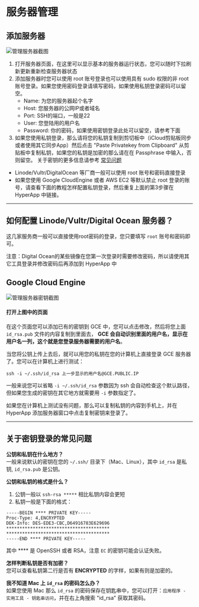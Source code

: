 # 服务器管理

## 添加服务器

![管理服务器截图](https://github.com/waylybaye/HyperApp-Guide/raw/master/images/manage-server.png "添加服务器")

1. 打开服务器页面，在这里可以显示基本的服务器运行状态，您可以随时下拉刷新更新重新检查服务器状态
2. 添加服务器时您可以使用 root 账号登录也可以使用具有 sudo 权限的非 root 账号登录。如果您使用密码登录请填写密码，如果使用私钥登录密码可以留空。
    * Name: 为您的服务器起个名字
    * Host: 您服务器的公网IP或者域名
    * Port: SSH的端口，一般是22
    * User: 您登陆用的用户名
    * Password: 你的密码，如果使用密钥登录此处可以留空，请参考下面
3. 如果您使用私钥登录，那么请将您的私钥复制到剪切板中（iCloud剪贴板同步或者使用其它同步App）然后点击 "Paste Privatekey from Clipboard" 从剪贴板中复制私钥，如果您的私钥是加密的那么请在在 Passphrase 中输入，否则留空。 关于密钥的更多信息请参考 [常见问题](#常见问题)

* Linode/Vultr/DigitalOcean 等厂商一般可以使用 root 账号和密码直接登录
* 如果您使用 Google CloudEngine 或者 AWS EC2 等默认禁止 root 登录的账号，请查看下面的教程怎样配置私钥登录，然后重复上面的第3步骤在 HyperApp 中链接。


---


## 如何配置 Linode/Vultr/Digital Ocean 服务器？

这几家服务商一般可以直接使用root密码的登录，您只要填写 `root` 账号和密码即可。

注意：Digital Ocean的某些镜像在您第一次登录时需要修改密码，所以请使用其它工具登录并修改密码后再添加到 HyperApp 中



## Google Cloud Engine

<!--*注：这篇文档只讲述如何链接到 GCE 而不会讲述如何创建 GCE 账号并且创建服务器。*-->

![管理服务器密钥截图](https://github.com/waylybaye/HyperApp-Guide/raw/master/images/gce-keys.png "管理服务器密钥")


#### 打开上图中的页面

在这个页面您可以添加已有的密钥到 GCE 中，您可以点击修改，然后将您上面 `id_rsa.pub` 文件的内容复制到里面去， **GCE 会自动识别里面的用户名，显示在用户名一列，这个就是您登录服务器需要的用户名**。


当您将公钥上传上去后，就可以用您的私钥在您的计算机上直接登录 GCE 服务器了。您可以在计算机上进行测试：


`ssh -i ~/.ssh/id_rsa 上一步显示的用户名@GCE.PUBLIC.IP`

一般来说您可以省略 `-i ~/.ssh/id_rsa` 参数因为 ssh 会自动检查这个默认路径，但如果您生成的密钥在其它地方就需要用 `-i` 参数指定了。


如果您在计算机上测试没有问题，那么可以复制私钥的内容到手机上，并在 HyperApp 添加服务器窗口中点击复制密钥来登录了。


---


## 关于密钥登录的常见问题

**公钥和私钥在什么地方？**  
一般来说默认的密钥在您的 `~/.ssh/` 目录下（Mac、Linux），其中 `id_rsa` 是私钥, `id_rsa.pub` 是公钥。

**公钥和私钥的格式是什么？**  
1. 公钥一般以 `ssh-rsa *****` 相比私钥内容会更短
2. 私钥一般是下面的格式：  

```
-----BEGIN **** PRIVATE KEY-----
Proc-Type: 4,ENCRYPTED
DEK-Info: DES-EDE3-CBC,D64916783E629696
***************************************
***************************************
-----END **** PRIVATE KEY-----
```

其中 **** 是 OpenSSH 或者 RSA，注意 `EC` 的密钥可能会认证失败。


**怎样判断私钥是否有加密？**  
您可以查看私钥第二行是否有 **ENCRYPTED** 的字样，如果有则是加密的。  


**我不知道 Mac 上 `id_rsa` 的密码怎么办？**  
如果您使用 Mac 那么 `id_rsa` 的密码保存在钥匙串中，您可以打开：`应用程序 - 实用工具 - 钥匙串访问`，并在右上角搜索 "id_rsa" 获取其密码。  

